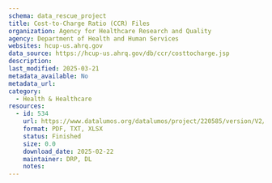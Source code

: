 ```yaml
---
schema: data_rescue_project 
title: Cost-to-Charge Ratio (CCR) Files
organization: Agency for Healthcare Research and Quality
agency: Department of Health and Human Services
websites: hcup-us.ahrq.gov
data_source: https://hcup-us.ahrq.gov/db/ccr/costtocharge.jsp
description: 
last_modified: 2025-03-21
metadata_available: No
metadata_url: 
category:
  - Health & Healthcare 
resources:
  - id: 534
    url: https://www.datalumos.org/datalumos/project/220585/version/V2/view
    format: PDF, TXT, XLSX
    status: Finished
    size: 0.0
    download_date: 2025-02-22
    maintainer: DRP, DL
    notes: 
---
```

